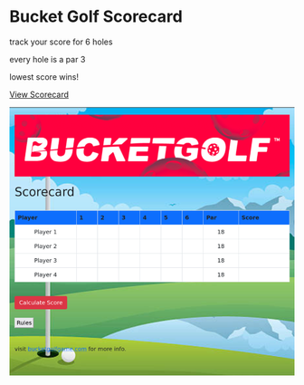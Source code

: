 
# Bucket Golf Scorecard

track your score for 6 holes

every hole is a par 3

lowest score wins!

[View Scorecard](https://chadless1.github.io/bucketgolf_scorecard/)

![ScreenShot](screenshot.png)
